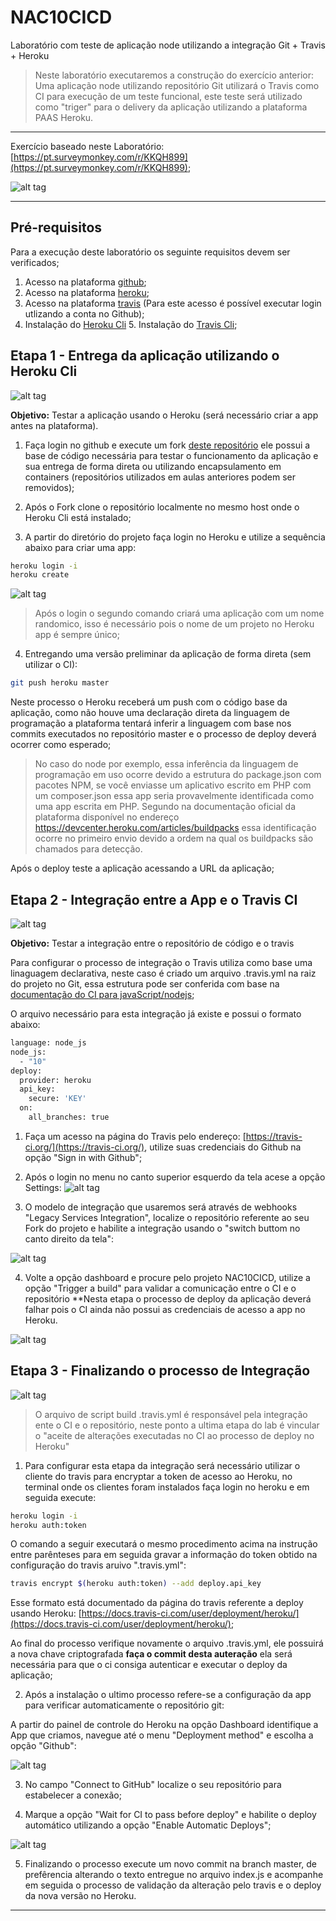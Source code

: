 # NAC10CICD
Laboratório com teste de aplicação node utilizando a integração Git + Travis + Heroku

> Neste laboratório executaremos a construção do exercício anterior: Uma aplicação node utilizando repositório Git utilizará o Travis como CI para execução de um teste funcional, este teste será utilizado como "triger" para o delivery da aplicação utilizando a plataforma PAAS Heroku.

---

Exercício baseado neste Laboratório: [https://pt.surveymonkey.com/r/KKQH899](https://pt.surveymonkey.com/r/KKQH899);

![alt tag](https://github.com/fiapsecdevops/NAC10CICD/raw/master/images/QR_code_KKQH899.png)

---

## Pré-requisitos

Para a execução deste laboratório os seguinte requisitos devem ser verificados;

1. Acesso na plataforma [github](https://github.com);
2. Acesso na plataforma [heroku](https://www.heroku.com/);
3. Acesso na plataforma [travis](http://travis-ci.com) (Para este acesso é possível executar login utlizando a conta no Github);
4. Instalação do [Heroku Cli](https://devcenter.heroku.com/articles/heroku-cli) 5. Instalação do [Travis Cli](https://github.com/travis-ci/travis.rb);

## Etapa 1 - Entrega da aplicação utilizando o Heroku Cli

![alt tag](https://github.com/fiapsecdevops/NAC10CICD/raw/master/images/etapa1-lab.png)

**Objetivo:** Testar a aplicação usando o Heroku (será necessário criar a app antes na plataforma).

1. Faça login no github e execute um fork [deste repositório](https://github.com/fiapsecdevops/NAC10CICD) ele possui a base de código necessária para testar o funcionamento da aplicação e sua entrega de forma direta ou utilizando encapsulamento em containers (repositórios utilizados em aulas anteriores podem ser removidos);

2. Após o Fork clone o repositório localmente no mesmo host onde o Heroku Cli está instalado;

3. A partir do diretório do projeto faça login no Heroku e utilize a sequência abaixo para criar uma app:

```sh
heroku login -i
heroku create
```

![alt tag](https://github.com/fiapsecdevops/NAC10CICD/raw/master/images/lab-step-01.png)

> Após o login o segundo comando criará uma aplicação com um nome randomico, isso é necessário pois o nome de um projeto no Heroku app é sempre único;

4. Entregando uma versão preliminar da aplicação de forma direta (sem utilizar o CI):

```sh
git push heroku master
```

Neste processo o Heroku receberá um push com o código base da aplicação, como não houve uma declaração direta da linguagem de programação a plataforma tentará inferir a linguagem com base nos commits executados no repositório master e o processo de deploy deverá ocorrer como esperado;


> No caso do node por exemplo, essa inferência da linguagem de programação em uso ocorre devido a estrutura do package.json com pacotes NPM, se você enviasse um aplicativo escrito em PHP com um composer.json essa app seria provavelmente identificada como uma app escrita em PHP. Segundo na documentação oficial da plataforma disponível no endereço https://devcenter.heroku.com/articles/buildpacks essa identificação ocorre no primeiro envio devido a ordem na qual os buildpacks são chamados para detecção.

Após o deploy teste a aplicação acessando a URL da aplicação;

## Etapa 2 - Integração entre a App e o Travis CI

![alt tag](https://github.com/fiapsecdevops/NAC10CICD/raw/master/images/lab-step-03.png)

**Objetivo:** Testar a integração entre o repositório de código e o travis

Para configurar o processo de integração o Travis utiliza como base uma linaguagem declarativa, neste caso é criado um arquivo .travis.yml na raiz do projeto no Git, essa estrutura pode ser conferida com base na [documentação do CI para javaScript/nodejs](https://docs.travis-ci.com/user/languages/javascript-with-nodejs/);

O arquivo necessário para esta integração já existe e possui o formato abaixo:

```sh
language: node_js
node_js:
  - "10"
deploy:
  provider: heroku
  api_key:
    secure: 'KEY'
  on:
    all_branches: true
```

1. Faça um acesso na página do Travis pelo endereço: [https://travis-ci.org/](https://travis-ci.org/), utilize suas credenciais do Github na opção "Sign in with Github";

2. Após o login no menu no canto superior esquerdo da tela acese a opção Settings:
![alt tag](https://github.com/fiapsecdevops/NAC10CICD/raw/master/images/lab-step-04.png)


3. O modelo de integração que usaremos será através de webhooks "Legacy Services Integration", localize o repositório referente ao seu Fork do projeto e habilite a integração usando o "switch buttom no canto direito da tela":

![alt tag](https://github.com/fiapsecdevops/NAC10CICD/raw/master/images/lab-step-05.png)

4. Volte a opção dashboard e procure pelo projeto NAC10CICD, utilize a opção "Trigger a build" para validar a comunicação entre o CI e o repositório **Nesta etapa o processo de deploy da aplicação deverá falhar pois o CI ainda não possui as credenciais de acesso a app no Heroku.

![alt tag](https://github.com/fiapsecdevops/NAC10CICD/raw/master/images/lab-step-06.png)

## Etapa 3 - Finalizando o processo de Integração

![alt tag](https://github.com/fiapsecdevops/NAC10CICD/raw/master/images/logo-lab.png)

> O arquivo de script build .travis.yml é responsável pela integração ente o CI e o repositório, neste ponto a ultima etapa do lab é vincular o "aceite de alterações executadas no CI ao processo de deploy no Heroku"

1. Para configurar esta etapa da integração será necessário utilizar o cliente do travis para encryptar a token de acesso ao Heroku, no terminal onde os clientes foram instalados faça login no heroku e em seguida execute:

```sh
heroku login -i
heroku auth:token
```

O comando a seguir executará o mesmo procedimento acima na instrução entre parênteses para em seguida gravar a informação do token obtido na configuração do travis aruivo ".travis.yml":

```sh
travis encrypt $(heroku auth:token) --add deploy.api_key
```

Esse formato está documentado da página do travis referente a deploy usando Heroku: [https://docs.travis-ci.com/user/deployment/heroku/](https://docs.travis-ci.com/user/deployment/heroku/);

Ao final do processo verifique novamente o arquivo .travis.yml, ele possuirá a nova chave criptografada **faça o commit desta auteração** ela será necessária para que o ci consiga autenticar e executar o deploy da aplicação;

2. Após a instalação o ultimo processo refere-se a configuração da app para verificar automaticamente o repositório git:

  A partir do painel de controle do Heroku na opção Dashboard identifique a App que criamos, navegue até o menu "Deployment method" e escolha a opção "Github":

  ![alt tag](https://github.com/fiapsecdevops/NAC10CICD/raw/master/images/lab-step-07.png)

3. No campo "Connect to GitHub" localize o seu repositório para estabelecer a conexão;

4. Marque a opção "Wait for CI to pass before deploy" e habilite o deploy automático utilizando a opção "Enable Automatic Deploys";

  ![alt tag](https://github.com/fiapsecdevops/NAC10CICD/raw/master/images/lab-step-08.png)

5. Finalizando o processo execute um novo commit na branch master, de prefêrencia alterando o texto entregue no arquivo index.js e acompanhe em seguida o processo de validação da alteração pelo travis e o deploy da nova versão no Heroku.

---

